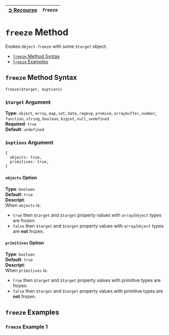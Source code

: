 | [➲ Recourse](../../README.md) | *`freeze`* |
| :-- | :-- |

# `freeze` Method
Evokes `Object.freeze` with some `$target` object. 
 - [`freeze` Method Syntax](#freeze-method-syntax)
 - [`freeze` Examples](#freeze-examples)

## `freeze` Method Syntax
```
freeze($target, $options)
```
### `$target` Argument
**Type**: `object`, `array`, `map`, `set`, `date`, `regexp`, `promise`, `arraybuffer`, `number`, `function`, `string`, `boolean`, `bigint`, `null`, `undefined`  
**Required**: `true`  
**Default**: `undefined`  
### `$options` Argument
```
{
  objects: true,
  primitives: true, 
}
```
#### `objects` Option
**Type**: `boolean`  
**Default**: `true`  
**Descript**:  
When `objects` is: 
 - `true` then `$target` and `$target` property values with `array`/`object` types are frozen.  
 - `false` then `$target` and `$target` property values with `array`/`object` types are **not** frozen.  
#### `primitives` Option 
**Type**: `boolean`  
**Default**: `true`  
**Descript**:  
When `primitives` is: 
 - `true` then `$target` and `$target` property values with primitive types are frozen.  
 - `false` then `$target` and `$target` property values with primitive types are **not** frozen.  
## `freeze` Examples
### `freeze` Example 1
